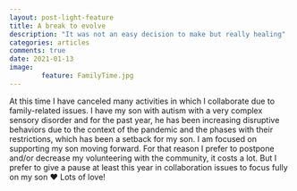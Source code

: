 ```yaml
---
layout: post-light-feature
title: A break to evolve
description: "It was not an easy decision to make but really healing"
categories: articles
comments: true
date: 2021-01-13
image: 
        feature: FamilyTime.jpg
---
```

At this time I have canceled many activities in which I collaborate due to family-related issues. I have my son with autism with a very complex sensory disorder and for the past year, he has been increasing disruptive behaviors due to the context of the pandemic and the phases with their restrictions, which has been a setback for my son. I am focused on supporting my son moving forward. For that reason I prefer to postpone and/or decrease my volunteering with the community, it costs a lot. But I prefer to give a pause at least this year in collaboration issues to focus fully on my son ❤️ Lots of love!
